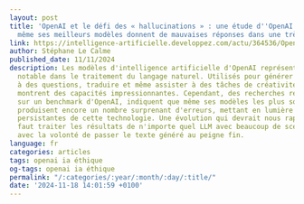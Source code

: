 ```yaml
---
layout: post
title: 'OpenAI et le défi des « hallucinations » : une étude d''OpenAI révèle que
  même ses meilleurs modèles donnent de mauvaises réponses dans une très large proportion'
link: https://intelligence-artificielle.developpez.com/actu/364536/OpenAI-et-le-defi-des-hallucinations-une-etude-d-OpenAI-revele-que-meme-ses-meilleurs-modeles-donnent-de-mauvaises-reponses-dans-une-tres-large-proportion-la-concurrence-ne-se-porte-pas-forcement-mieux/
author: Stéphane Le Calme
published_date: 11/11/2024
description: Les modèles d'intelligence artificielle d'OpenAI représentent une avancée
  notable dans le traitement du langage naturel. Utilisés pour générer du texte, répondre
  à des questions, traduire et même assister à des tâches de créativité, ces modèles
  montrent des capacités impressionnantes. Cependant, des recherches récentes, s'appuyant
  sur un benchmark d'OpenAI, indiquent que même ses modèles les plus sophistiqués
  produisent encore un nombre surprenant d'erreurs, mettant en lumière les limitations
  persistantes de cette technologie. Une évolution qui devrait nous rappeler qu'il
  faut traiter les résultats de n'importe quel LLM avec beaucoup de scepticisme et
  avec la volonté de passer le texte généré au peigne fin.
language: fr
categories: articles
tags: openai ia éthique
og-tags: openai ia éthique
permalink: "/:categories/:year/:month/:day/:title/"
date: '2024-11-18 14:01:59 +0100'
---
```

